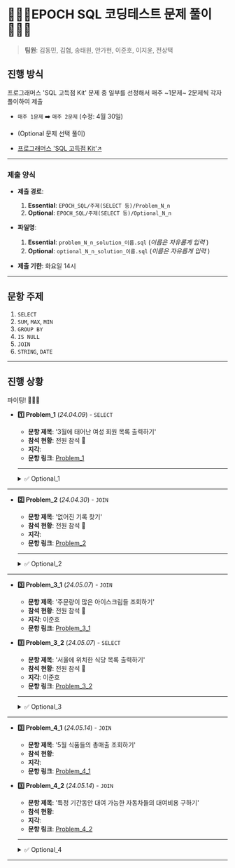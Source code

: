 # 🧑🏻‍💻EPOCH SQL 코딩테스트 문제 풀이🧑🏻‍💻
> **팀원**: 김동민, 김협, 송태원, 안가현, 이준호, 이지윤, 전상택



## 진행 방식
프로그래머스 'SQL 고득점 Kit' 문제 중 일부를 선정해서 매주 ~1문제~ 2문제씩 각자 풀이하여 제출 
- `매주 1문제` ➡️ `매주 2문제` (수정: 4월 30일)
- (Optional 문제 선택 풀이)

- [프로그래머스 'SQL 고득점 Kit'↗️](https://school.programmers.co.kr/learn/challenges?tab=sql_practice_kit)

---



### 제출 양식
- **제출 경로**:
  1. **Essential**: `EPOCH_SQL/주제(SELECT 등)/Problem_N_n`
  2. **Optional**: `EPOCH_SQL/주제(SELECT 등)/Optional_N_n`
- **파일명**:
  1. **Essential**: `problem_N_n_solution_이름.sql` (_이름은 자유롭게 입력_ )
  2. **Optional**: `optional_N_n_solution_이름.sql` (_이름은 자유롭게 입력_ )

- **제출 기한**: 화요일 14시
---



## 문항 주제

1. `SELECT`
2. `SUM`, `MAX`, `MIN`
3. `GROUP BY`
4. `IS NULL`
5. `JOIN`
6. `STRING`, `DATE`

---

## 진행 상황

파이팅! 🚀🚀🚀 

- **1️⃣ Problem_1** (_24.04.09_) - `SELECT`
  - **문항 제목**: '3월에 태어난 여성 회원 목록 출력하기'
  - **참석 현황**: 전원 참석 💫
  - **지각**:
  - **문항 링크**: [Problem_1](https://school.programmers.co.kr/learn/courses/30/lessons/131120)
  ---
  <details>
  <summary>✅ Optional_1</summary>
  <div markdown="1">

  ---
  - **Optional_1_1** - `SELECT`
  - **문항 제목**: '흉부외과 또는 일반외과 의사 목록 출력하기'
  - **제출자**: 김협, 안가현, 전상택
  - **문항 링크**: [Optional_1_1](https://school.programmers.co.kr/learn/courses/30/lessons/132203)
  ---

  - **Optional_1_2** - `(SUM, MAX, MIN)`
  - **문항 제목**: '가장 비싼 상품 구하기'
  - **제출자**: 김협, 안가현, 전상택
  - **문항 링크**: [Optional_1_2](https://school.programmers.co.kr/learn/courses/30/lessons/131697)
  ---
  
  - **Optional_1_3** - `String, Date`
  - **문항 제목**: '특정 옵션이 포함된 자동차 리스트 구하기'
  - **제출자**: 김협, 안가현, 전상택
  - **문항 링크**: [Optional_1_3](https://school.programmers.co.kr/learn/courses/30/lessons/157343)
  ---
  
  </div>
  </details>
---



- **2️⃣ Problem_2** (_24.04.30_) - `JOIN`
  - **문항 제목**: '없어진 기록 찾기'
  - **참석 현황**: 전원 참석 💫
  - **지각**:
  - **문항 링크**: [Problem_2](https://school.programmers.co.kr/learn/courses/30/lessons/59042)
  ---
  <details>
  <summary>✅ Optional_2</summary>
  <div markdown="1">

  ---
  - **Optional_2_1** - `SELECT`
  - **문항 제목**: '평균 일일 대여 요금 구하기'
  - **제출자**: 안가현, 전상택, 김협, 이준호
  - **문항 링크**: [Optional_2_1](https://school.programmers.co.kr/learn/courses/30/lessons/151136)
  ---

  - **Optional_2_2** - `(SUM, MAX, MIN)`
  - **문항 제목**: '가격이 제일 비싼 식품의 정보 출력하기'
  - **제출자**: 안가현, 전상택, 김협, 이준호
  - **문항 링크**: [Optional_2_2](https://school.programmers.co.kr/learn/courses/30/lessons/131115)
  ---
  
  - **Optional_2_3** - `GROUP BY`
  - **문항 제목**: '자동차 종류 별 특정 옵션이 포함된 자동차 수 구하기'
  - **제출자**: 안가현, 전상택, 김협, 이준호
  - **문항 링크**: [Optional_2_3](https://school.programmers.co.kr/learn/courses/30/lessons/151137)
  ---

  - **Optional_2_4** - `IS NULL`
  - **문항 제목**: '경기도에 위치한 식품창고 목록 출력하기'
  - **제출자**: 안가현, 전상택, 김협, 이준호
  - **문항 링크**: [Optional_2_4](https://school.programmers.co.kr/learn/courses/30/lessons/131114)
  ---

  - **Optional_2_5** - `String, Date`
  - **문항 제목**: '조건에 부합하는 중고거래 상태 조회하기'
  - **제출자**: 안가현, 전상택, 김협, 이준호
  - **문항 링크**: [Optional_2_5](https://school.programmers.co.kr/learn/courses/30/lessons/164672)
  ---
  
  </div>
  </details>
---

<!--여기부터--> 
- **3️⃣ Problem_3_1** (_24.05.07_) - `JOIN`
  - **문항 제목**: '주문량이 많은 아이스크림들 조회하기'
  - **참석 현황**: 전원 참석 💫
  - **지각**: 이준호
  - **문항 링크**: [Problem_3_1](https://school.programmers.co.kr/learn/courses/30/lessons/133027)
- **3️⃣ Problem_3_2** (_24.05.07_) - `SELECT`
  - **문항 제목**: '서울에 위치한 식당 목록 출력하기'
  - **참석 현황**: 전원 참석 💫
  - **지각**: 이준호
  - **문항 링크**: [Problem_3_2](https://school.programmers.co.kr/learn/courses/30/lessons/131118)
  ---

  <details>
  <summary>✅ Optional_3</summary>
  <div markdown="1">

  ---
  - **Optional_3_1** - `(SUM, MAX, MIN)`
  - **문항 제목**: '최댓값 구하기'
  - **제출자**: 김협, 안가현
  - **문항 링크**: [Optional_3_1](https://school.programmers.co.kr/learn/courses/30/lessons/59415)
  ---

  - **Optional_3_2** - `(SUM, MAX, MIN)`
  - **문항 제목**: '최솟값 구하기'
  - **제출자**: 김협, 안가현
  - **문항 링크**: [Optional_3_2](https://school.programmers.co.kr/learn/courses/30/lessons/59038)
  ---
  
  - **Optional_3_3** - `GROUP BY`
  - **문항 제목**: '조건에 맞는 사용자와 총 거래금액 조회하기'
  - **제출자**: 김협, 안가현
  - **문항 링크**: [Optional_3_3](https://school.programmers.co.kr/learn/courses/30/lessons/164668)
  ---
  
  </div>
  </details>
--- 
<!--여기까지-->

<!--여기부터--> 
- **3️⃣ Problem_4_1** (_24.05.14_) - `JOIN`
  - **문항 제목**: '5월 식품들의 총매출 조회하기'
  - **참석 현황**: 
  - **지각**:
  - **문항 링크**: [Problem_4_1](https://school.programmers.co.kr/learn/courses/30/lessons/131117)
- **3️⃣ Problem_4_2** (_24.05.14_) - `JOIN`
  - **문항 제목**: '특정 기간동안 대여 가능한 자동차들의 대여비용 구하기'
  - **참석 현황**: 
  - **지각**:
  - **문항 링크**: [Problem_4_2](https://school.programmers.co.kr/learn/courses/30/lessons/157339)
  ---

  <details>
  <summary>✅ Optional_4</summary>
  <div markdown="1">

  ---
  - **Optional_4_1** - `IS NULL`
  - **문항 제목**: 'NULL 처리하기'
  - **제출자**: 김협
  - **문항 링크**: [Optional_4_1](https://school.programmers.co.kr/learn/courses/30/lessons/59410)
  ---

  - **Optional_4_2** - `IS NULL`
  - **문항 제목**: 'ROOT 아이템 구하기'
  - **제출자**: 김협
  - **문항 링크**: [Optional_4_2](https://school.programmers.co.kr/learn/courses/30/lessons/273710)
  ---
  
  - **Optional_4_3** - `GROUP BY`
  - **문항 제목**: '대여 횟수가 많은 자동차들의 월별 대여 횟수 구하기'
  - **제출자**: 
  - **문항 링크**: [Optional_4_3](https://school.programmers.co.kr/learn/courses/30/lessons/151139)
  ---
  
  </div>
  </details>
--- 
<!--여기까지-->
